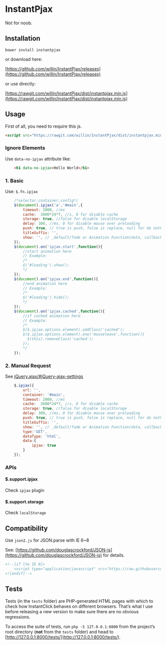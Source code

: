 # InstantPjax

Not for noob.

## Installation

```shell
bower install instantpjax
```

or download here: 

[https://github.com/willin/InstantPjax/releases](https://github.com/willin/InstantPjax/releases)

or use directly: 

[https://rawgit.com/willin/InstantPjax/dist/instantpjax.min.js](https://rawgit.com/willin/InstantPjax/dist/instantpjax.min.js)

## Usage

First of all, you need to require this js.

```html
<script src="https://rawgit.com/willin/InstantPjax/dist/instantpjax.min.js" type="application/javascript" data-no-ipjax></script>
```

### Ignore Elements

Use `data-no-ipjax` attribute like:

```html
	<h1 data-no-ipjax>Hello World</h1>
```

### 1. Basic

Use: `$.fn.ipjax`

```js
	/*selector,container,config*/
	$(document).ipjax('a','#main',{
		timeout: 2000, //ms
		cache:  3600*24*7, //s, 0 for disable cache
		storage: true, //false for disable localStorage
		delay: 300, //ms, 0 for disable mouse over preloading
		push: true, // true is push, false is replace, null for do nothing
		titleSuffix: '', 
		show: '', // _default/fade or Animation Function(data, callback, isCached)
	});
	$(document).on('ipjax.start',function(){
		//start animation here
		// Example:
		/*
		$('#loading').show();
		*/
	});
	$(document).on('ipjax.end',function(){
		//end animation here
		// Example:
		/*
		$('#loading').hide();
		*/
	});
	$(document).on('ipjax.cached',function(){
		//if cached animation here
		// Example:
		/*
		$($.ipjax.options.element).addClass('cached');
		$($.ipjax.options.element).one('mouseleave',function(){
		  $(this).removeClass('cached');
		});
		*/
	});
```

### 2. Manual Request

See [jQuery.ajax/#jQuery-ajax-settings](http://api.jquery.com/jQuery.ajax/#jQuery-ajax-settings)

```js
	$.ipjax({
		url: '',
		container: '#main',
		timeout: 2000, //ms
        cache:  3600*24*7, //s, 0 for disable cache
        storage: true, //false for disable localStorage
        delay: 300, //ms, 0 for disable mouse over preloading
        push: true, // true is push, false is replace, null for do nothing
        titleSuffix: '', 
        show: '', // _default/fade or Animation Function(data, callback, isCached)
        type:'GET',
        dataType: 'html',
        data:{
            ipjax: true
        }
	});
```

### APIs

#### $.support.ipjax

Check `ipjax` plugin

#### $.support.storage

Check `localStorage` 

## Compatibility

Use `json2.js` for JSON.parse with IE 6~8

See: [https://github.com/douglascrockford/JSON-js](https://github.com/douglascrockford/JSON-js) for details.

```html
<!--[if lte IE 8]>
	<script type="application/javascript" src="https://raw.githubusercontent.com/douglascrockford/JSON-js/master/json2.js"></script>
<![endif]-->
```

## Tests
   
Tests (in the `tests` folder) are PHP-generated HTML pages with which to check how InstantClick behaves on different browsers. That’s what I use before releasing a new version to make sure there are no obvious regressions.

To access the suite of tests, run `php -S 127.0.0.1:8000` from the project’s root directory (**not** from the `tests` folder) and head to [http://127.0.0.1:8000/tests/](http://127.0.0.1:8000/tests/).
